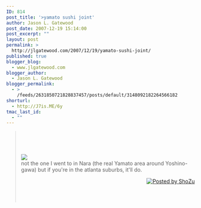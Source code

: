 ```yaml
---
ID: 814
post_title: '>yamato sushi joint'
author: Jason L. Gatewood
post_date: 2007-12-19 15:14:00
post_excerpt: ""
layout: post
permalink: >
  http://jlgatewood.com/2007/12/19/yamato-sushi-joint/
published: true
blogger_blog:
  - www.jlgatewood.com
blogger_author:
  - Jason L. Gatewood
blogger_permalink:
  - >
    /feeds/2631850721828837457/posts/default/3148092182264566182
shorturl:
  - http://J7is.ME/6y
tmac_last_id:
  - ""
---
```

><br /><div xmlns='http://www.w3.org/1999/xhtml'><br /><p><a href="http://media.shozu.com/cache/portal/media/16fefb/33554447"><img src="http://media.shozu.com/cache/portal/media/16fefb/33554447_journal" /></a><br />not the one I went to in Nara (the real Yamato area around Yoshino-gawa) but if you're in the atlanta suburbs, it'll do.</p><p align='right'><a target="_blank" href="http://www.shozu.com/?utm_source=upload_tag&utm_medium=graphic"><img border="0" alt="Posted by ShoZu" src="http://www.jlgatewood.com/wp-content/uploads/2010/10/logo_blog.gif" /></a></p><br /></div><br />